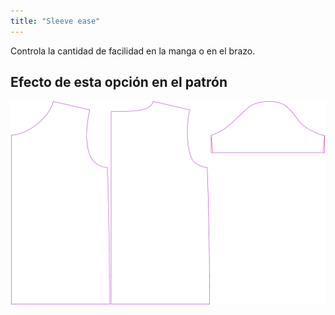 ```yaml
---
title: "Sleeve ease"
---
```


Controla la cantidad de facilidad en la manga o en el brazo.

## Efecto de esta opción en el patrón

![Esta imagen muestra el efecto de esta opción superponiendo varias variantes que tienen un valor diferente para esta opción](teagan_sleeveease_sample.svg "Efecto de esta opción en el patrón")
